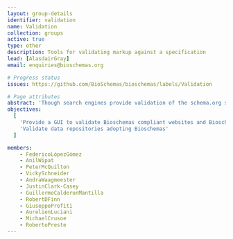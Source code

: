 ```yaml
---
layout: group-details
identifier: validation
name: Validation
collection: groups
active: true
type: other
description: Tools for validating markup against a specification
lead: [AlasdairGray]
email: enquiries@bioschemas.org

# Progress status
issues: https://github.com/BioSchemas/bioschemas/labels/Validation

# Page attributes
abstract: 'Though search engines provide validation of the schema.org structured data provided in a page it does not make an analysis of the content of a site and do not validate important features in Bioschemas like compliance with content guidelines, vocabularies or cardinality.'
objectives:
  [
    'Provide a GUI to validate Bioschemas compliant websites and Bioschemas compliant sites',
    'Validate data repositories adopting Bioschemas'
  ]

members:
    - FedericoLópezGómez
    - AnilWipat
    - PeterMcQuilton
    - VickySchneider
    - AndraWaagmeester
    - JustinClark-Casey
    - GuillermoCalderonMantilla
    - RobertDFinn
    - GiuseppeProfiti
    - AurelienLuciani
    - MichaelCrusoe
    - RobertoPreste
---
```

